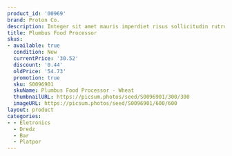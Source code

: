 ```yaml
---
product_id: '00969'
brand: Proton Co.
description: Integer sit amet mauris imperdiet risus sollicitudin rutrum.
title: Plumbus Food Processor
skus:
- available: true
  condition: New
  currentPrice: '30.52'
  discount: '0.44'
  oldPrice: '54.73'
  promotion: true
  sku: S0096901
  skuName: Plumbus Food Processor - Wheat
  thumbnailURL: https://picsum.photos/seed/S0096901/300/300
  imageURL: https://picsum.photos/seed/S0096901/600/600
layout: product
categories:
- - Eletronics
  - Dredz
  - Bar
  - Platpor
---
```

